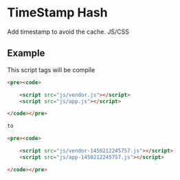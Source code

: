# TimeStamp Hash

Add timestamp to avoid the cache. JS/CSS

## Example 
This script tags will be compile
```html
<pre><code>

	<script src="js/vendor.js"></script>
	<script src="js/app.js"></script>

</code></pre>

to 

<pre><code>

	<script src="js/vendor-1450212245757.js"></script>
	<script src="js/app-1450212245757.js"></script>

</code></pre>
```
